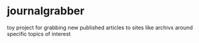 # journalgrabber
toy project for grabbing new published articles to sites like archivx around specific topics of interest
